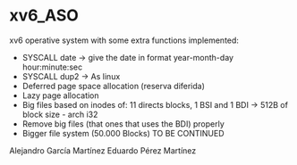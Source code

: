 # xv6_ASO
xv6 operative system with some extra functions implemented: 
  - SYSCALL date -> give the date in format year-month-day hour:minute:sec 
  - SYSCALL dup2 -> As linux
  - Deferred page space allocation (reserva diferida)
  - Lazy page allocation
  - Big files based on inodes of: 11 directs blocks, 1 BSI and 1 BDI -> 512B of block size - arch i32
  - Remove big files (that ones that uses the BDI) properly
  - Bigger file system (50.000 Blocks)
  TO BE CONTINUED
  
Alejandro García Martínez
Eduardo Pérez Martínez
